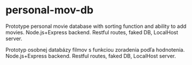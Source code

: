 # personal-mov-db

Prototype personal movie database with sorting function and ability to add movies. Node.js+Express backend. Restful routes, faked DB, LocalHost server.

Prototyp osobnej databázy filmov s funkciou zoradenia podľa hodnotenia. Node.js+Express backend. Restful routes, faked DB, LocalHost server.